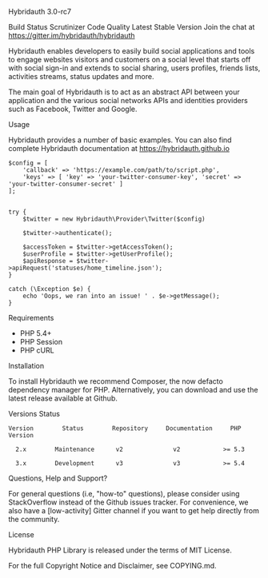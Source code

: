 Hybridauth 3.0-rc7

Build Status Scrutinizer Code Quality Latest Stable Version Join the chat at https://gitter.im/hybridauth/hybridauth


Hybridauth enables developers to easily build social applications and tools to engage websites visitors and customers on a social level that starts off with social sign-in and extends to social sharing, users profiles, friends lists, activities streams, status updates and more.


The main goal of Hybridauth is to act as an abstract API between your application and the various social networks APIs and identities providers such as Facebook, Twitter and Google.

Usage

Hybridauth provides a number of basic examples. You can also find complete Hybridauth documentation at https://hybridauth.github.io


    $config = [
        'callback' => 'https://example.com/path/to/script.php',
        'keys' => [ 'key' => 'your-twitter-consumer-key', 'secret' => 'your-twitter-consumer-secret' ]
    ];


    try {
        $twitter = new Hybridauth\Provider\Twitter($config)

        $twitter->authenticate();

        $accessToken = $twitter->getAccessToken();
        $userProfile = $twitter->getUserProfile();
        $apiResponse = $twitter->apiRequest('statuses/home_timeline.json');
    }

    catch (\Exception $e) {
        echo 'Oops, we ran into an issue! ' . $e->getMessage();
    }


Requirements

- PHP 5.4+
- PHP Session
- PHP cURL


Installation

To install Hybridauth we recommend Composer, the now defacto dependency manager for PHP. Alternatively, you can download and use the latest release available at Github.

Versions Status

    Version	       Status	     Repository	    Documentation	  PHP Version

      2.x	     Maintenance	  v2	          v2	        >= 5.3
  
      3.x	     Development	  v3	          v3	        >= 5.4
  
  
Questions, Help and Support?

For general questions (i.e, "how-to" questions), please consider using StackOverflow instead of the Github issues tracker. For convenience, we also have a [low-activity] Gitter channel if you want to get help directly from the community.


License

Hybridauth PHP Library is released under the terms of MIT License.


For the full Copyright Notice and Disclaimer, see COPYING.md.
